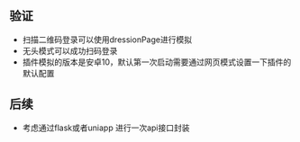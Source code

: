## 验证
* 扫描二维码登录可以使用dressionPage进行模拟
* 无头模式可以成功扫码登录
* 插件模拟的版本是安卓10，默认第一次启动需要通过网页模式设置一下插件的默认配置
## 后续
* 考虑通过flask或者uniapp 进行一次api接口封装